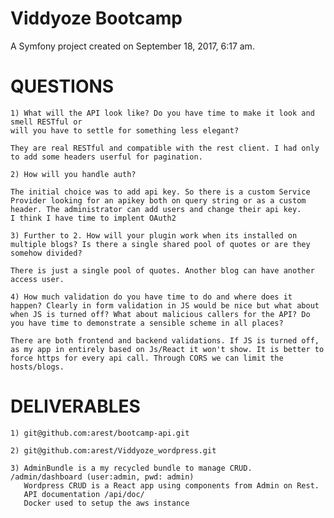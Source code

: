 Viddyoze Bootcamp
========

A Symfony project created on September 18, 2017, 6:17 am.


QUESTIONS
========
	1) What will the API look like? Do you have time to make it look and smell RESTful or 
	will you have to settle for something less elegant?

	They are real RESTful and compatible with the rest client. I had only to add some headers userful for pagination.

	2) How will you handle auth? 

	The initial choice was to add api key. So there is a custom Service Provider looking for an apikey both on query string or as a custom header. The administrator can add users and change their api key.
	I think I have time to implent OAuth2

	3) Further to 2. How will your plugin work when its installed on multiple blogs? Is there a single shared pool of quotes or are they somehow divided?

	There is just a single pool of quotes. Another blog can have another access user.

	4) How much validation do you have time to do and where does it happen? Clearly in form validation in JS would be nice but what about when JS is turned off? What about malicious callers for the API? Do you have time to demonstrate a sensible scheme in all places?

	There are both frontend and backend validations. If JS is turned off, as my app in entirely based on Js/React it won't show. It is better to force https for every api call. Through CORS we can limit the hosts/blogs.


DELIVERABLES
========
	1) git@github.com:arest/bootcamp-api.git
	
	2) git@github.com:arest/Viddyoze_wordpress.git

	3) AdminBundle is a my recycled bundle to manage CRUD. /admin/dashboard (user:admin, pwd: admin)
	   Wordpress CRUD is a React app using components from Admin on Rest.
	   API documentation /api/doc/
	   Docker used to setup the aws instance
	   